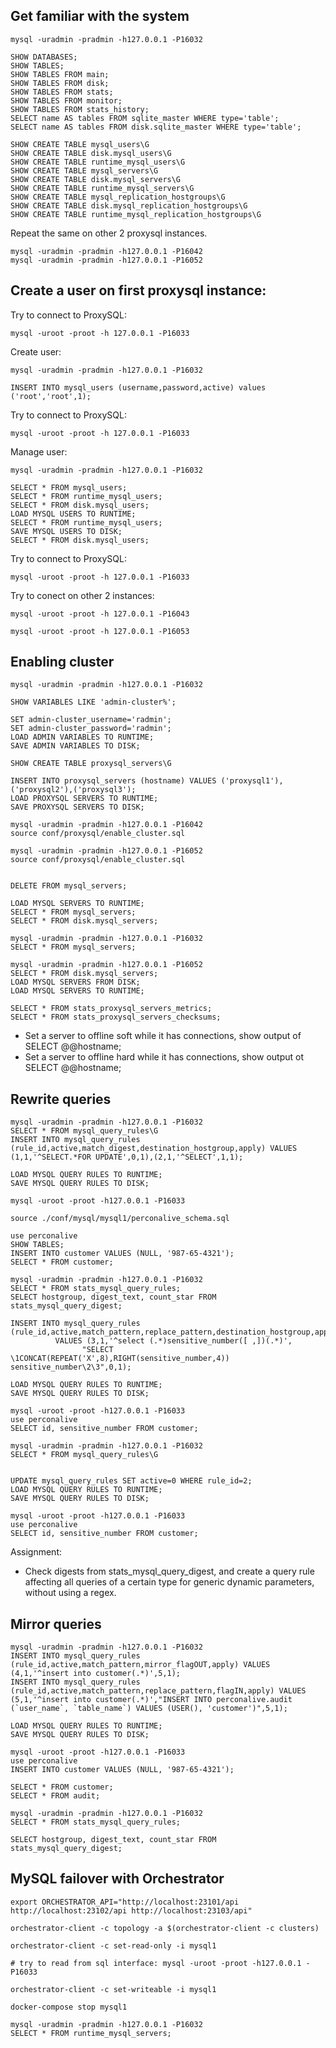 ## Get familiar with the system

```
mysql -uradmin -pradmin -h127.0.0.1 -P16032
```
```
SHOW DATABASES;
SHOW TABLES;
SHOW TABLES FROM main;
SHOW TABLES FROM disk;
SHOW TABLES FROM stats;
SHOW TABLES FROM monitor;
SHOW TABLES FROM stats_history;
SELECT name AS tables FROM sqlite_master WHERE type='table';
SELECT name AS tables FROM disk.sqlite_master WHERE type='table';
```
```
SHOW CREATE TABLE mysql_users\G
SHOW CREATE TABLE disk.mysql_users\G
SHOW CREATE TABLE runtime_mysql_users\G
SHOW CREATE TABLE mysql_servers\G
SHOW CREATE TABLE disk.mysql_servers\G
SHOW CREATE TABLE runtime_mysql_servers\G
SHOW CREATE TABLE mysql_replication_hostgroups\G
SHOW CREATE TABLE disk.mysql_replication_hostgroups\G
SHOW CREATE TABLE runtime_mysql_replication_hostgroups\G
```

Repeat the same on other 2 proxysql instances.
```
mysql -uradmin -pradmin -h127.0.0.1 -P16042
mysql -uradmin -pradmin -h127.0.0.1 -P16052
```


## Create a user on first proxysql instance:

Try to connect to ProxySQL:
```
mysql -uroot -proot -h 127.0.0.1 -P16033
```

Create user:
```
mysql -uradmin -pradmin -h127.0.0.1 -P16032
```
```
INSERT INTO mysql_users (username,password,active) values ('root','root',1);
```

Try to connect to ProxySQL:
```
mysql -uroot -proot -h 127.0.0.1 -P16033
```

Manage user:
```
mysql -uradmin -pradmin -h127.0.0.1 -P16032
```
```
SELECT * FROM mysql_users;
SELECT * FROM runtime_mysql_users;
SELECT * FROM disk.mysql_users;
LOAD MYSQL USERS TO RUNTIME;
SELECT * FROM runtime_mysql_users;
SAVE MYSQL USERS TO DISK;
SELECT * FROM disk.mysql_users;
```

Try to connect to ProxySQL:
```
mysql -uroot -proot -h 127.0.0.1 -P16033
```

Try to conect on other 2 instances:
```
mysql -uroot -proot -h 127.0.0.1 -P16043
```
```
mysql -uroot -proot -h 127.0.0.1 -P16053
```

## Enabling cluster
```
mysql -uradmin -pradmin -h127.0.0.1 -P16032

SHOW VARIABLES LIKE 'admin-cluster%';

SET admin-cluster_username='radmin';
SET admin-cluster_password='radmin';
LOAD ADMIN VARIABLES TO RUNTIME;
SAVE ADMIN VARIABLES TO DISK;

SHOW CREATE TABLE proxysql_servers\G

INSERT INTO proxysql_servers (hostname) VALUES ('proxysql1'),('proxysql2'),('proxysql3');
LOAD PROXYSQL SERVERS TO RUNTIME;
SAVE PROXYSQL SERVERS TO DISK;
```

```
mysql -uradmin -pradmin -h127.0.0.1 -P16042
source conf/proxysql/enable_cluster.sql
```

```
mysql -uradmin -pradmin -h127.0.0.1 -P16052
source conf/proxysql/enable_cluster.sql


DELETE FROM mysql_servers;

LOAD MYSQL SERVERS TO RUNTIME;
SELECT * FROM mysql_servers;
SELECT * FROM disk.mysql_servers;

```

```
mysql -uradmin -pradmin -h127.0.0.1 -P16032
SELECT * FROM mysql_servers;
```

```
mysql -uradmin -pradmin -h127.0.0.1 -P16052
SELECT * FROM disk.mysql_servers;
LOAD MYSQL SERVERS FROM DISK;
LOAD MYSQL SERVERS TO RUNTIME;

SELECT * FROM stats_proxysql_servers_metrics;
SELECT * FROM stats_proxysql_servers_checksums;
```

* Set a server to offline soft while it has connections, show output of SELECT @@hostname;
* Set a server to offline hard while it has connections, show output ot SELECT @@hostname;



## Rewrite queries

```
mysql -uradmin -pradmin -h127.0.0.1 -P16032
SELECT * FROM mysql_query_rules\G
INSERT INTO mysql_query_rules (rule_id,active,match_digest,destination_hostgroup,apply) VALUES (1,1,'^SELECT.*FOR UPDATE',0,1),(2,1,'^SELECT',1,1);

LOAD MYSQL QUERY RULES TO RUNTIME;
SAVE MYSQL QUERY RULES TO DISK;

```

```
mysql -uroot -proot -h127.0.0.1 -P16033

source ./conf/mysql/mysql1/perconalive_schema.sql

use perconalive
SHOW TABLES;
INSERT INTO customer VALUES (NULL, '987-65-4321');
SELECT * FROM customer;

```

```
mysql -uradmin -pradmin -h127.0.0.1 -P16032
SELECT * FROM stats_mysql_query_rules;
SELECT hostgroup, digest_text, count_star FROM stats_mysql_query_digest;

INSERT INTO mysql_query_rules (rule_id,active,match_pattern,replace_pattern,destination_hostgroup,apply)
          VALUES (3,1,'^select (.*)sensitive_number([ ,])(.*)',
                "SELECT \1CONCAT(REPEAT('X',8),RIGHT(sensitive_number,4)) sensitive_number\2\3",0,1);

LOAD MYSQL QUERY RULES TO RUNTIME;
SAVE MYSQL QUERY RULES TO DISK;

```

```
mysql -uroot -proot -h127.0.0.1 -P16033
use perconalive
SELECT id, sensitive_number FROM customer;
```

```
mysql -uradmin -pradmin -h127.0.0.1 -P16032
SELECT * FROM mysql_query_rules\G


UPDATE mysql_query_rules SET active=0 WHERE rule_id=2;
LOAD MYSQL QUERY RULES TO RUNTIME;
SAVE MYSQL QUERY RULES TO DISK;

```

```
mysql -uroot -proot -h127.0.0.1 -P16033
use perconalive
SELECT id, sensitive_number FROM customer;
```

Assignment:
* Check digests from stats_mysql_query_digest, and create a query rule affecting all queries of a certain type for generic dynamic parameters, without using a regex.

## Mirror queries

```
mysql -uradmin -pradmin -h127.0.0.1 -P16032
INSERT INTO mysql_query_rules (rule_id,active,match_pattern,mirror_flagOUT,apply) VALUES (4,1,'^insert into customer(.*)',5,1);
INSERT INTO mysql_query_rules (rule_id,active,match_pattern,replace_pattern,flagIN,apply) VALUES (5,1,'^insert into customer(.*)',"INSERT INTO perconalive.audit (`user_name`, `table_name`) VALUES (USER(), 'customer')",5,1);

LOAD MYSQL QUERY RULES TO RUNTIME;
SAVE MYSQL QUERY RULES TO DISK;
```

```
mysql -uroot -proot -h127.0.0.1 -P16033
use perconalive
INSERT INTO customer VALUES (NULL, '987-65-4321');

SELECT * FROM customer;
SELECT * FROM audit;
```

```
mysql -uradmin -pradmin -h127.0.0.1 -P16032
SELECT * FROM stats_mysql_query_rules;

SELECT hostgroup, digest_text, count_star FROM stats_mysql_query_digest;
```


## MySQL failover with Orchestrator

```
export ORCHESTRATOR_API="http://localhost:23101/api http://localhost:23102/api http://localhost:23103/api"

orchestrator-client -c topology -a $(orchestrator-client -c clusters)

orchestrator-client -c set-read-only -i mysql1

# try to read from sql interface: mysql -uroot -proot -h127.0.0.1 -P16033

orchestrator-client -c set-writeable -i mysql1

```

```
docker-compose stop mysql1

mysql -uradmin -pradmin -h127.0.0.1 -P16032
SELECT * FROM runtime_mysql_servers;
```


